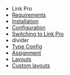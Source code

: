 - Link Pro
- [Requirements](LinkPro/requirements.md)
- [Installation](LinkPro/installation.md) 
- [Configuration](LinkPro/configuration.md)
- [Switching to Link Pro](LinkPro/switching_to_pro.md)
- divider
- [Type Config](LinkPro/type_config.md)
- [Assignment](LinkPro/assignment.md)
- [Layouts](LinkPro/layouts.md)
- [Custom layouts](LinkPro/custom_layouts.md)